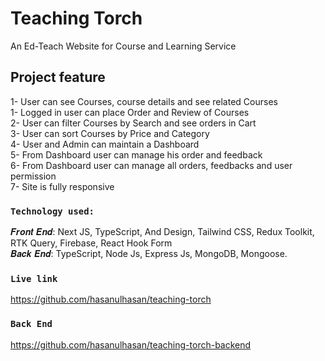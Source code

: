 # Teaching Torch

An Ed-Teach Website for Course and Learning Service

## Project feature

1- User can see Courses, course details and see related Courses</br>
1- Logged in user can place Order and Review of Courses</br>
2- User can filter Courses by Search and see orders in Cart</br>
3- User can sort Courses by Price and Category</br>
4- User and Admin can maintain a Dashboard</br>
5- From Dashboard user can manage his order and feedback</br>
6- From Dashboard user can manage all orders, feedbacks and user permission</br>
7- Site is fully responsive</br>

### `Technology used:`

𝑭𝒓𝒐𝒏𝒕 𝑬𝒏𝒅: Next JS, TypeScript, And Design, Tailwind CSS, Redux Toolkit, RTK Query, Firebase, React Hook Form</br>
𝑩𝒂𝒄𝒌 𝑬𝒏𝒅: TypeScript, Node Js, Express Js, MongoDB, Mongoose. </br>

### `Live link`

https://github.com/hasanulhasan/teaching-torch

### `Back End`

https://github.com/hasanulhasan/teaching-torch-backend
